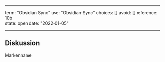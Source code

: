 
---
term:      "Obsidian Sync"
use:       "Obsidian-Sync"
choices:   []
avoid:     []
reference: 10b        
state:     open
date:      "2022-01-05"

---

## Diskussion
Markenname
